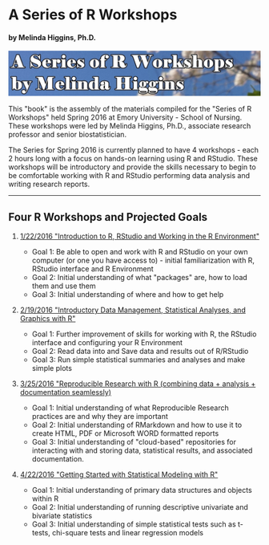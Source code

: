 # A Series of R Workshops
#### by Melinda Higgins, Ph.D.

![Title Img](titleTest3.jpg)

This "book" is the assembly of the materials compiled for the "Series of R Workshops" held Spring 2016 at Emory University - School of Nursing. These workshops were led by Melinda Higgins, Ph.D., associate research professor and senior biostatistician.

The Series for Spring 2016 is currently planned to have 4 workshops - each 2 hours long with a focus on hands-on learning using R and RStudio. These workshops will be introductory and provide the skills necessary to begin to be comfortable working with R and RStudio performing data analysis and writing research reports.

*** 

## Four R Workshops and Projected Goals

1.	[1/22/2016 "Introduction to R, RStudio and Working in the R Environment"](./workshop1/index.html)
    + Goal 1: Be able to open and work with R and RStudio on your own computer (or one you have access to) - initial familiarization with R, RStudio interface and R Environment
    + Goal 2: Initial understanding of what "packages" are, how to load them and use them
    + Goal 3: Initial understanding of where and how to get help
    
2.	[2/19/2016 "Introductory Data Management, Statistical Analyses, and Graphics with R"](./workshop2/index.html)
    + Goal 1: Further improvement of skills for working with R, the RStudio interface and configuring your R Environment
    + Goal 2: Read data into and Save data and results out of R/RStudio
    + Goal 3: Run simple statistical summaries and analyses and make simple plots

3.	[3/25/2016 "Reproducible Research with R (combining data + analysis + documentation seamlessly)](./workshop3/index.html)
    + Goal 1: Initial understanding of what Reproducible Research practices are and why they are important
    + Goal 2: Initial understanding of RMarkdown and how to use it to create HTML, PDF or Microsoft WORD formatted reports
    + Goal 3: Initial understanding of "cloud-based" repositories for interacting with and storing data, statistical results, and associated documentation.

4.	[4/22/2016 "Getting Started with Statistical Modeling with R"](./workshop4/index.html)
    + Goal 1: Initial understanding of primary data structures and objects within R
    + Goal 2: Initial understanding of running descriptive univariate and bivariate statistics
    + Goal 3: Initial understanding of simple statistical tests such as t-tests, chi-square tests and linear regression models 
